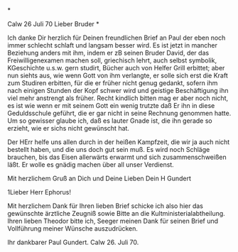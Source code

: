 <An G. F. Oehler>*

 Calw 26 Juli 70
Lieber Bruder <Oehler>*

Ich danke Dir herzlich für Deinen freundlichen Brief an Paul der eben noch immer schlecht schlaft und langsam besser wird. Es ist jetzt in mancher Beziehung anders mit ihm, indem er zB seinen Bruder David, der das Freiwilligenexamen machen soll, griechisch lehrt, auch selbst symbolik, KGeschichte u.s.w. gern studirt, Bücher auch von Helfer Grill erbittet; aber nun siehts aus, wie wenn Gott von ihm verlangte, er solle sich erst die Kraft zum Studiren erbitten, für die er früher nicht genug gedankt, sofern ihm nach einigen Stunden der Kopf schwer wird und geistige Beschäftigung ihn viel mehr anstrengt als früher. Recht kindlich bitten mag er aber noch nicht, es ist wie wenn er mit seinem Gott ein wenig trutzte daß Er ihn in diese Geduldsschule geführt, die er gar nicht in seine Rechnung genommen hatte. Um so gewisser glaube ich, daß es lauter Gnade ist, die ihn gerade so erzieht, wie er sichs nicht gewünscht hat.

Der HErr helfe uns allen durch in der heißen Kampfzeit, die wir ja auch nicht bestellt haben, und die uns doch gut sein muß. Es wird noch Schläge brauchen, bis das Eisen allerwärts erwarmt und sich zusammenschweißen läßt. Er wolle es gnädig machen über all unser Verdienst.

Mit herzlichem Gruß an Dich und Deine Lieben
 Dein
 H Gundert


1Lieber Herr Ephorus!

Mit herzlichem Dank für Ihren lieben Brief schicke ich also hier das gewünschte ärztliche Zeugniß sowie Bitte an die Kultministerialabtheilung. Ihren lieben Theodor bitte ich, Seeger meinen Dank für seinen Brief und Vollführung meiner Wünsche auszudrücken.

 Ihr
 dankbarer Paul Gundert.
Calw 26. Juli 70.
